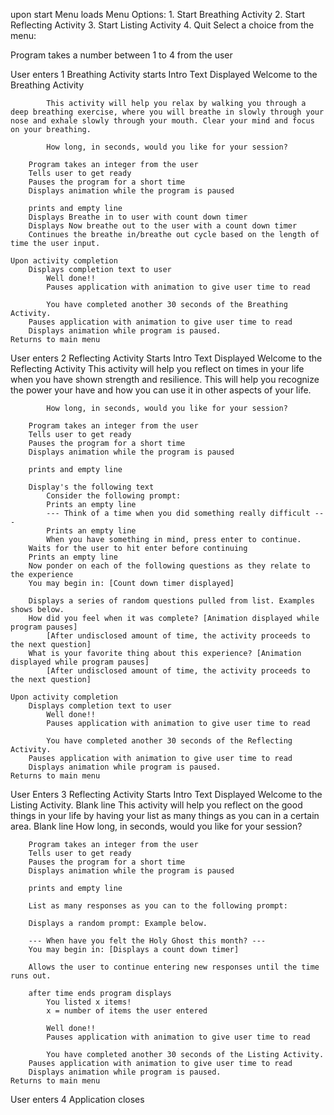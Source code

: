 upon start
    Menu loads 
        Menu Options:
          1. Start Breathing Activity
          2. Start Reflecting Activity
          3. Start Listing Activity
          4. Quit
        Select a choice from the menu: 

Program takes a number between 1 to 4 from the user

User enters 1
    Breathing Activity starts
        Intro Text Displayed
            Welcome to the Breathing Activity

            This activity will help you relax by walking you through a deep breathing exercise, where you will breathe in slowly through your nose and exhale slowly through your mouth. Clear your mind and focus on your breathing.

            How long, in seconds, would you like for your session? 
        
        Program takes an integer from the user
        Tells user to get ready
        Pauses the program for a short time
        Displays animation while the program is paused

        prints and empty line
        Displays Breathe in to user with count down timer
        Displays Now breathe out to the user with a count down timer
        Continues the breathe in/breathe out cycle based on the length of time the user input.

    Upon activity completion
        Displays completion text to user
            Well done!!
            Pauses application with animation to give user time to read

            You have completed another 30 seconds of the Breathing Activity.
        Pauses application with animation to give user time to read
        Displays animation while program is paused. 
    Returns to main menu

User enters 2
    Reflecting Activity Starts
        Intro Text Displayed
            Welcome to the Reflecting Activity
            This activity will help you reflect on times in your life when you have shown strength and resilience. This will help you recognize the power your have and how you can use it in other aspects of your life.

            How long, in seconds, would you like for your session? 

        Program takes an integer from the user
        Tells user to get ready
        Pauses the program for a short time
        Displays animation while the program is paused

        prints and empty line

        Display's the following text
            Consider the following prompt:
            Prints an empty line
            --- Think of a time when you did something really difficult ---
            Prints an empty line
            When you have something in mind, press enter to continue.
        Waits for the user to hit enter before continuing
        Prints an empty line
        Now ponder on each of the following questions as they relate to the experience
        You may begin in: [Count down timer displayed]

        Displays a series of random questions pulled from list. Examples shows below.
        How did you feel when it was complete? [Animation displayed while program pauses]
            [After undisclosed amount of time, the activity proceeds to the next question]
        What is your favorite thing about this experience? [Animation displayed while program pauses]
            [After undisclosed amount of time, the activity proceeds to the next question]

    Upon activity completion
        Displays completion text to user
            Well done!!
            Pauses application with animation to give user time to read

            You have completed another 30 seconds of the Reflecting Activity.
        Pauses application with animation to give user time to read
        Displays animation while program is paused. 
    Returns to main menu

User Enters 3
    Reflecting Activity Starts
        Intro Text Displayed
        Welcome to the Listing Activity.
        Blank line
        This activity will help you reflect on the good things in your life by having your list as many things as you can in a certain area.
        Blank line
        How long, in seconds, would you like for your session? 

        Program takes an integer from the user
        Tells user to get ready
        Pauses the program for a short time
        Displays animation while the program is paused

        prints and empty line

        List as many responses as you can to the following prompt:

        Displays a random prompt: Example below.

        --- When have you felt the Holy Ghost this month? ---
        You may begin in: [Displays a count down timer]
        
        Allows the user to continue entering new responses until the time runs out. 

        after time ends program displays
            You listed x items! 
            x = number of items the user entered

            Well done!!
            Pauses application with animation to give user time to read

            You have completed another 30 seconds of the Listing Activity.
        Pauses application with animation to give user time to read
        Displays animation while program is paused. 
    Returns to main menu

User enters 4
    Application closes